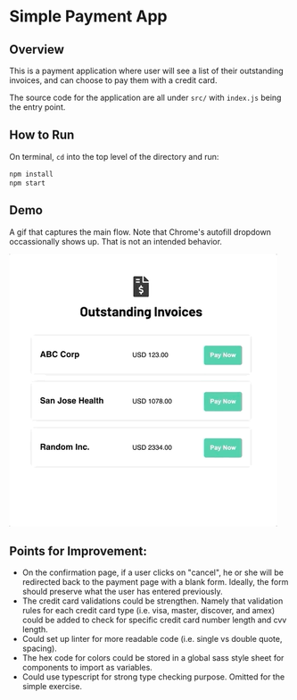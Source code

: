# Simple Payment App

## Overview

This is a payment application where user will see a list of their outstanding invoices, and can choose to pay them with a credit card.

The source code for the application are all under `src/` with `index.js` being the entry point.

## How to Run

On terminal, `cd` into the top level of the directory and run:
```
npm install
npm start
```

## Demo

A gif that captures the main flow. Note that Chrome's autofill dropdown occassionally shows up. That is not an intended behavior.

![](demo.gif)

## Points for Improvement:

- On the confirmation page, if a user clicks on "cancel", he or she will be redirected back to the payment page with a blank form. Ideally, the form should preserve what the user has entered previously.
- The credit card validations could be strengthen. Namely that validation rules for each credit card type (i.e. visa, master, discover, and amex) could be added to check for specific credit card number length and cvv length.
- Could set up linter for more readable code (i.e. single vs double quote, spacing).
- The hex code for colors could be stored in a global sass style sheet for components to import as variables.
- Could use typescript for strong type checking purpose. Omitted for the simple exercise.
